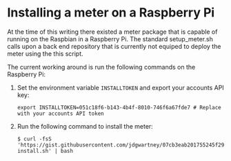 Installing a meter on a Raspberry Pi
====================================

At the time of this writing there existed a meter package that is capable
of running on the Raspbian in a Raspberry Pi. The standard setup_meter.sh
calls upon a back end repository that is currently not equiped to deploy
the meter using the this script.

The current working around is run the following commands on the Raspberry Pi:

1. Set the environment variable `INSTALLTOKEN` and export your accounts API key:

    ```
    export INSTALLTOKEN=051c18f6-b143-4b4f-8010-746f6a67fde7 # Replace with your accounts API token
    ```

2. Run the following command to install the meter:

    ```
    $ curl -fsS 'https://gist.githubusercontent.com/jdgwartney/07cb3eab201755245f2905b6bc45ecd2/raw/42d66c1fcc7a6a93ceb52fd528d5054fffab0932/pi-install.sh' | bash 
    ```
